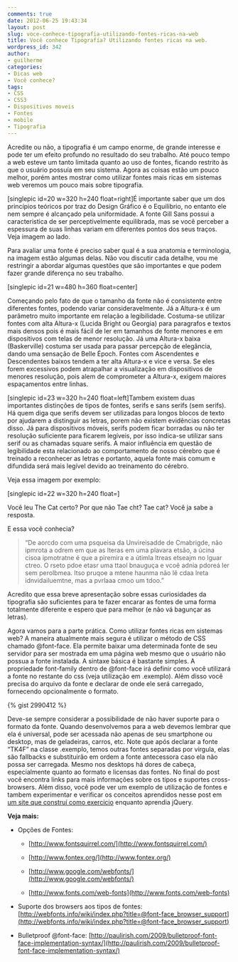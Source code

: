 ```yaml
---
comments: true
date: 2012-06-25 19:43:34
layout: post
slug: voce-conhece-tipografia-utilizando-fontes-ricas-na-web
title: Você conhece Tipografía? Utilizando fontes ricas na web.
wordpress_id: 342
author:
- guilherme
categories:
- Dicas web
- Você conhece?
tags:
- CSS
- CSS3
- Dispositivos moveis
- Fontes
- mobile
- Tipografia
---
```


Acredite ou não, a tipografía é um campo enorme, de grande interesse e pode ter um efeito profundo no resultado do seu trabalho. Até pouco tempo a web esteve um tanto limitada quanto ao uso de fontes, ficando restrito às que o usuário possuía em seu sistema. Agora as coisas estão um pouco melhor, porém antes mostrar como utilizar fontes mais ricas em sistemas web veremos um pouco mais sobre tipografía.




[singlepic id=20 w=320 h=240 float=right]É importante saber que um dos princípios teóricos por traz do Design Gráfico é o Equilibrio, no entanto ele nem sempre é alcançado pela uniformidade. A fonte Gill Sans possui a caracteristica de ser perceptivelmente equilibrada, mas se você perceber a espessura de suas linhas variam em diferentes pontos dos seus traços. Veja imagem ao lado.




Para avaliar uma fonte é preciso saber qual é a sua anatomia e terminologia, na imagem estão algumas delas. Não vou discutir cada detalhe, vou me restringir a abordar algumas questões que são importantes e que podem fazer grande diferença no seu trabalho.




[singlepic id=21 w=480 h=360 float=center]




Começando pelo fato de que o tamanho da fonte não é consistente entre diferentes fontes, podendo variar consideravelmente. Já a Altura-x é um parâmetro muito importante em relação a legibilidade. Costuma-se utilizar fontes com alta Altura-x (Lucida Bright ou Georgia) para paragrafos e textos mais densos pois é mais fácil de ler em tamanhos de fonte menores e em dispositivos com telas de menor resolução. Já uma Altura-x baixa (Baskerville) costuma ser usada para passar percepção de elegância, dando uma sensação de Belle Époch. Fontes com Ascendentes e Descendentes baixos tendem a ter alta Altura-x e vice e versa. Se eles forem excessivos podem atrapalhar a visualização em dispositivos de menores resolução, pois alem de comprometer a Altura-x, exigem maiores espaçamentos entre linhas.




[singlepic id=23 w=320 h=240 float=left]Tambem existem duas importantes distinções de tipos de fontes, serifs e sans serifs (sem serifs). Há quem diga que serifs devem ser utilizadas para longos blocos de texto por ajudarem a distinguir as letras, porem não existem evidências concretas disso. Já para dispositivos móveis, serifs podem ficar borradas ou não ter resolução suficiente para ficarem legíveis, por isso indica-se utilizar sans serif ou as chamadas square serifs. A maior influência em questão de legibilidade esta relacionado ao comportamento de nosso cérebro que é treinado a reconhecer as letras e portanto, aquela fonte mais comum e difundida será mais legível devido ao treinamento do cérebro.




Veja essa imagem por exemplo:




[singlepic id=22 w=320 h=240 float=]




Você leu The Cat certo? Por que não Tae cht? Tae cat? Você ja sabe a resposta.




E essa você conhecia?





> 

> 
> “De aorcdo com uma psqueisa da Unvireisadde de Cmabrigde, não ipmrota a odrem em que as lteras em uma plavara etsão, a úcina cisoa ipmotratne é que a piremira e a útimla ltreas etseajm no lguar ctreo. O rseto pdoe etasr uma ttaol bnauguça e vcoê adnia pdoreá ler sem perolbmea. Itso pruqoe a mtene haunma não lê cdaa lreta idnvidailuemtne, mas a pvrlaaa cmoo um tdoo.”
> 
> 





Acredito que essa breve apresentação sobre essas curiosidades da tipografia são suficientes para te fazer encarar as fontes de uma forma totalmente diferente e espero que para melhor (e não vá bagunçar as letras).




Agora vamos para a parte prática. Como utilizar fontes ricas em sistemas web? A maneira atualmente mais segura é utilizar o método de CSS chamado @font-face. Ela permite baixar uma determinada fonte de seu servidor para ser mostrada em uma página web mesmo que o usuário não possua a fonte instalada. A sintaxe básica é bastante simples. A propriedade font-family dentro de @font-face irá definir como você utilizará a fonte no restante do css (veja utilização em .exemplo). Além disso você precisa do arquivo da fonte e declarar de onde ele será carregado, fornecendo opcionalmente o formato.


{% gist 2990412 %}


Deve-se sempre considerar a possibilidade de não haver suporte para o formato da fonte. Quando desenvolvemos para a web devemos lembrar que ela é universal, pode ser acessada não apenas de seu smartphone ou desktop, mas de geladeiras, carros, etc. Note que após declarar a fonte “TK4F” na classe .exemplo, temos outras fontes separadas por virgula, elas são fallbacks e substituirão em ordem a fonte antecessora caso ela não possa ser carregada. Mesmo nos desktops há dores de cabeça, especialmente quanto ao formato e licensas das fontes. No final do post você encontra links para mais informações sobre os tipos e suportes cross-browsers. Além disso, você pode ver um exemplo de utilização de fontes e tambem experimentar e verificar os conceitos aprendidos nesse post em [um site que construí como exercicio](http://samuraiplayground.appspot.com/tipografia) enquanto aprendia jQuery.




**Veja mais:**






	
  * Opções de Fontes:

	
    * [http://www.fontsquirrel.com/](http://www.fontsquirrel.com/)

	
    * [http://www.fontex.org/](http://www.fontex.org/)

	
    * [http://www.google.com/webfonts/](http://www.google.com/webfonts/)

	
    * [http://www.fonts.com/web-fonts](http://www.fonts.com/web-fonts)




	
  * Suporte dos browsers aos tipos de fontes: [http://webfonts.info/wiki/index.php?title=@font-face_browser_support](http://webfonts.info/wiki/index.php?title=@font-face_browser_support)

	
  * Bulletproof @font-face: [http://paulirish.com/2009/bulletproof-font-face-implementation-syntax/](http://paulirish.com/2009/bulletproof-font-face-implementation-syntax/)


